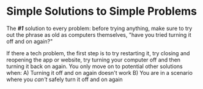 # Simple Solutions to Simple Problems

The ***#1*** solution to every problem: before trying anything, make sure to try out the phrase as old as computers themselves, "have you tried turning it off and on again?"

If there a tech problem, the first step is to try restarting it, try closing and reopening the app or website, try turning your computer off and then turning it back on again.
You only move on to potential other solutions when:
A) Turning it off and on again doesn't work
B) You are in a scenario where you *can't* safely turn it off and on again